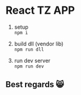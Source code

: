 # React TZ APP

1. setup<br />
`npm i`

2. build dll (vendor lib)<br />
`npm run dll`

3. run dev server<br />
`npm run dev`

## Best regards :smile_cat:
